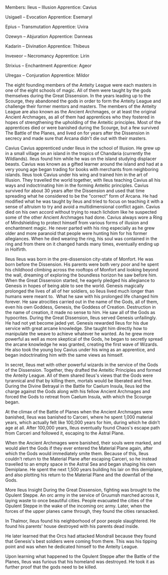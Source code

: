 Members:
Ileus – Illusion
Apprentice: Cavius

Usigaell – Evocation
Apprentice: Esemaryl

Epius – Transmutation
Apprentice: Uvira

Ozewyn – Abjuration
Apprentice: Danneas

Kadarin – Divination
Apprentice: Thibeus

Invexeor – Necromancy
Apprentice: Lirin

Strixius – Enchantment
Apprentice: Ageor

Ulregax – Conjuration
Apprentice: Mildor

The eight founding members of the Anteity League were each masters in one of the eight schools of magic. All of them were taught by the gods themselves during the Great Dissension. In the years leading up to the Scourge, they abandoned the gods in order to form the Anteity League and challenge their former mentors and masters. The members of the Anteity League are also known as the Ancient Archmages, or at least the original Ancient Archmages, as all of them had apprentices who they fostered in hopes of strengthening the upholding of the Anteitic principles. Most of the apprentices died or were banished during the Scourge, but a few survived The Battle of the Planes, and lived on for years after the Dissension in secrecy and made sure that Arcana didn't die out with their masters.

Cavius
Cavius apprenticed under Ileus in the school of Illusion. He grew up in a small village on an island in the tropics of Chandaria (currently the Wildlands). Ileus found him while he was on the island studying displacer beasts. Cavius was known as a gifted learner around the island and had at a very young age began trading for books with merchants from neighboring islands. Ileus took Cavius under his wing and trained him in the art of Illusion. They travelled the world together, with Ileus teaching Cavius all his ways and indoctrinating him in the forming Anteitic principles. Cavius survived for about 30 years after the Dissension and used that time spreading what he considered to be the "correct" form of Arcana. He had modified what he was taught by Ileus and tried to focus on teaching it with a sense of altruism to try and avoid a multidimensional conflict again. Cavius died on his own accord without trying to reach lichdom like he suspected some of the other Ancient Archmages had done. Cavius always wore a Ring of Mindshielding to protect himself from various forms of illusion and enchantment magic. He never parted with his ring especially as he grew older and more paranoid that people were hunting him for his former allegiances. When he died wearing the ring, his soul was contained in the ring and from there on it changed hands many times, eventually ending up in Holfirth.

Ileus
Ileus was born in the pre-dissension city-state of Monfort. He was born before the Dissension. His parents were both very poor and he spent his childhood climbing across the rooftops of Monfort and looking beyond the wall, dreaming of exploring the boundless horizon he saw before him. When the Great Dissension started, he eagerly pledged his allegiance to Genesis in hopes of being able to see the world. Genesis magically prolonged the lives of all of her soldiers, so Ileus lived much longer than humans were meant to.  What he saw with his prolonged life changed him forever. He saw atrocities carried out in the name of the Gods, all of them, even his own Goddess, Genesis, the Goddess of Creation. Destruction in the name of creation, it made no sense to him. He saw all of the Gods as hypocrites. During the Great Dissension, Ileus served Genesis unfailingly. He had not yet become jaded yet. Genesis rewarded Ileus for his due service with great arcane knowledge. She taught him directly how to manipulate the weave to achieve whatever he wanted. As he grew more powerful as well as more skeptical of the Gods, he began to secretly spread the arcane knowledge he was granted, creating the first wave of Wizards. He also took the young boy Cavius under his wing as an apprentice, and began indoctrinating him with the same views as himself.

In secret, Ileus met with other powerful wizards in the service of the Gods of the Dissension. Together, they drafted the Anteitic Principles and formed the Anteity League. All of them shared Ileus's views that the Gods were tyrannical and that by killing them, mortals would be liberated and free. During the Divine Betrayal in the Battle for Caelum Insula, Ileus led the charge against the Gods along with his fellow Ancient Archmages and forced the Gods to retreat from Caelum Insula, with which the Scourge began.

At the climax of the Battle of Planes when the Ancient Archmages were banished, Ileus was banished to Carceri, where he spent 1,000 material years, which actually felt like 100,000 years for him, during which he didn’t age at all. After 100,000 years, Ileus eventually found Chaos's escape path from Carceri and followed it, escaping to the Astral Plane.

When the Ancient Archmages were banished, their souls were marked, and would alert the Gods if they ever entered the Material Plane again, after which the Gods would immediately smite them. Because of this, Ileus couldn't return to the Material Plane after escaping Carceri, so he instead travelled to an empty space in the Astral Sea and began shaping his own Demiplane. He spent the next 1,500 years building his lair on this demiplane, and also plotting his return to the Material Plane and the downfall of the Gods.

More Ileus Insight
During the Great Dissension, fighting was brought to the Opulent Steppe. An orc army in the service of Gruumsh marched across it, laying waste to once beautiful cities. People evacuated the cities of the Opulent Steppe in the wake of the incoming orc army. Later, when the forces of the upper planes came through, they found the cities ransacked.

In Thalmor, Ileus found his neighborhood of poor people slaughtered. He found his parents' house destroyed with his parents dead inside.

He later learned that the Orcs had attacked Mondrall because they found that Genesis's best soldiers were coming from there. This was his tipping point and was when he dedicated himself to the Anteity League.

Upon learning what happened to the Opulent Steppe after the Battle of the Planes, Ileus was furious that his homeland was destroyed. He took it as further proof that the gods need to be killed.
